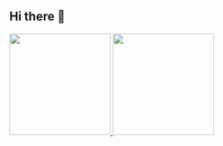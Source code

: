 ## Hi there 👋

<!--
**gustavonascimento/gustavonascimento** is a ✨ _special_ ✨ repository because its `README.md` (this file) appears on your GitHub profile.

Here are some ideas to get you started:

- 🔭 I’m currently working on ...
- 🌱 I’m currently learning ...
- 👯 I’m looking to collaborate on ...
- 🤔 I’m looking for help with ...
- 💬 Ask me about ...
- 📫 How to reach me: ...
- 😄 Pronouns: ...
- ⚡ Fun fact: ...
-->

<div>
<a href="https://github.com/gustavonascimento">
<img loading="lazy" height="180em" src="https://github-readme-stats.vercel.app/api/top-langs/?username=gustavonascimento&layout=compact&langs_count=7&theme=dracula"/>
<img loading="lazy" height="180em" src="https://github-readme-stats.vercel.app/api?username=gustavonascimento&show_icons=true&theme=dracula&include_all_commits=true&count_private=true"/>
</div>

